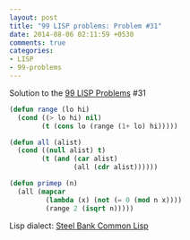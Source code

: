 ```yaml
---
layout: post
title: "99 LISP problems: Problem #31"
date: 2014-08-06 02:11:59 +0530
comments: true
categories: 
- LISP
- 99-problems
---
```


Solution to the [99 LISP Problems][99prob] #31

```cl
(defun range (lo hi)
  (cond ((> lo hi) nil)
        (t (cons lo (range (1+ lo) hi)))))

(defun all (alist)
  (cond ((null alist) t)
        (t (and (car alist)
                (all (cdr alist))))))

(defun primep (n)
  (all (mapcar
         (lambda (x) (not (= 0 (mod n x))))
         (range 2 (isqrt n)))))
```

Lisp dialect: [Steel Bank Common Lisp][sbcl]

<!--links-->
[99prob]: http://www.ic.unicamp.br/~meidanis/courses/mc336/2006s2/funcional/L-99_Ninety-Nine_Lisp_Problems.html
[sbcl]: http://www.sbcl.org/
